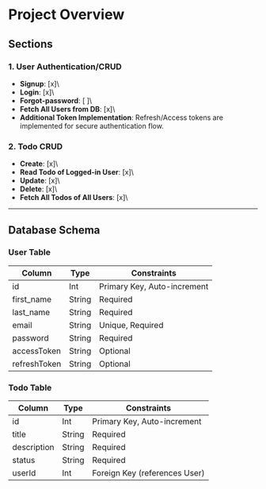 # Project Overview

## Sections

### 1. User Authentication/CRUD
- **Signup**: \[x]\
- **Login**: \[x]\
- **Forgot-password**: \[ ]\
- **Fetch All Users from DB**: \[x]\
- **Additional Token Implementation**: Refresh/Access tokens are implemented for secure authentication flow.

### 2. Todo CRUD
- **Create**: \[x]\
- **Read Todo of Logged-in User**: \[x]\
- **Update**: \[x]\
- **Delete**: \[x]\
- **Fetch All Todos of All Users**: \[x]\

---

## Database Schema

### **User Table**
| Column         | Type     | Constraints                     |
|----------------|----------|----------------------------------|
| id             | Int      | Primary Key, Auto-increment     |
| first_name     | String   | Required                        |
| last_name      | String   | Required                        |
| email          | String   | Unique, Required                |
| password       | String   | Required                        |
| accessToken    | String   | Optional                        |
| refreshToken   | String   | Optional                        |

### **Todo Table**
| Column         | Type     | Constraints                     |
|----------------|----------|----------------------------------|
| id             | Int      | Primary Key, Auto-increment     |
| title          | String   | Required                        |
| description    | String   | Required                        |
| status         | String   | Required                        |
| userId         | Int      | Foreign Key (references User)   |

